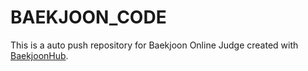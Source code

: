 # BAEKJOON_CODE
This is a auto push repository for Baekjoon Online Judge created with [BaekjoonHub](https://github.com/BaekjoonHub/BaekjoonHub).
